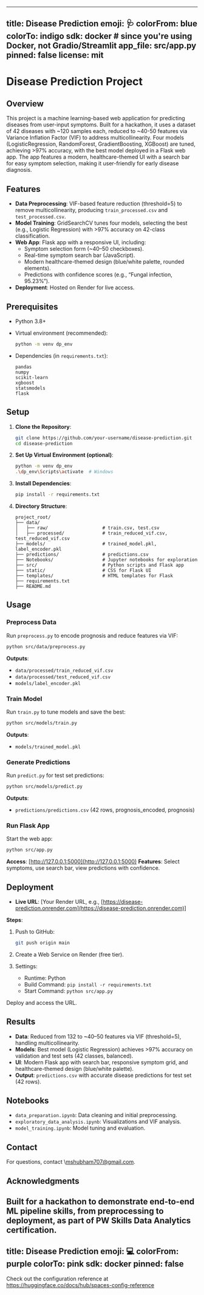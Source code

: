 
---
title: Disease Prediction
emoji: 🩺
colorFrom: blue
colorTo: indigo
sdk: docker   # since you're using Docker, not Gradio/Streamlit
app_file: src/app.py
pinned: false
license: mit
---

# Disease Prediction Project

## Overview
This project is a machine learning-based web application for predicting diseases from user-input symptoms. Built for a hackathon, it uses a dataset of 42 diseases with ~120 samples each, reduced to ~40-50 features via Variance Inflation Factor (VIF) to address multicollinearity. Four models (LogisticRegression, RandomForest, GradientBoosting, XGBoost) are tuned, achieving >97% accuracy, with the best model deployed in a Flask web app. The app features a modern, healthcare-themed UI with a search bar for easy symptom selection, making it user-friendly for early disease diagnosis.

## Features
- **Data Preprocessing**: VIF-based feature reduction (threshold=5) to remove multicollinearity, producing `train_processed.csv` and `test_processed.csv`.
- **Model Training**: GridSearchCV tunes four models, selecting the best (e.g., Logistic Regression) with >97% accuracy on 42-class classification.
- **Web App**: Flask app with a responsive UI, including:
  - Symptom selection form (~40–50 checkboxes).
  - Real-time symptom search bar (JavaScript).
  - Modern healthcare-themed design (blue/white palette, rounded elements).
  - Predictions with confidence scores (e.g., “Fungal infection, 95.23%”).
- **Deployment**: Hosted on Render for live access.

## Prerequisites
- Python 3.8+
- Virtual environment (recommended):
   
  ```bash
  python -m venv dp_env


* Dependencies (in `requirements.txt`):

  ```
  pandas
  numpy
  scikit-learn
  xgboost
  statsmodels
  flask
  ```

## Setup

1. **Clone the Repository**:

   ```bash
   git clone https://github.com/your-username/disease-prediction.git
   cd disease-prediction
   ```

2. **Set Up Virtual Environment (optional)**:

   ```bash
   python -m venv dp_env
   .\dp_env\Scripts\activate  # Windows
   ```

3. **Install Dependencies**:

   ```bash
   pip install -r requirements.txt
   ```

4. **Directory Structure**:

   ```
   project_root/
   ├── data/
   │   ├── raw/                    # train.csv, test.csv
   │   ├── processed/              # train_reduced_vif.csv, test_reduced_vif.csv
   ├── models/                     # trained_model.pkl, label_encoder.pkl
   ├── predictions/                # predictions.csv
   ├── Notebooks/                  # Jupyter notebooks for exploration
   ├── src/                        # Python scripts and Flask app
   ├── static/                     # CSS for Flask UI
   ├── templates/                  # HTML templates for Flask
   ├── requirements.txt
   ├── README.md
   ```

## Usage

### Preprocess Data

Run `preprocess.py` to encode prognosis and reduce features via VIF:

```bash
python src/data/preprocess.py
```

**Outputs**:

* `data/processed/train_reduced_vif.csv`
* `data/processed/test_reduced_vif.csv`
* `models/label_encoder.pkl`

### Train Model

Run `train.py` to tune models and save the best:

```bash
python src/models/train.py
```

**Outputs**:

* `models/trained_model.pkl`

### Generate Predictions

Run `predict.py` for test set predictions:

```bash
python src/models/predict.py
```

**Outputs**:

* `predictions/predictions.csv` (42 rows, prognosis\_encoded, prognosis)

### Run Flask App

Start the web app:

```bash
python src/app.py
```

**Access**: [http://127.0.0.1:5000](http://127.0.0.1:5000)
**Features**: Select symptoms, use search bar, view predictions with confidence.

## Deployment

* **Live URL**: \[Your Render URL, e.g., [https://disease-prediction.onrender.com](https://disease-prediction.onrender.com)]

**Steps**:

1. Push to GitHub:

   ```bash
   git push origin main
   ```
2. Create a Web Service on Render (free tier).
3. Settings:

   * Runtime: Python
   * Build Command: `pip install -r requirements.txt`
   * Start Command: `python src/app.py`

Deploy and access the URL.

## Results

* **Data**: Reduced from 132 to \~40–50 features via VIF (threshold=5), handling multicollinearity.
* **Models**: Best model (Logistic Regression) achieves >97% accuracy on validation and test sets (42 classes, balanced).
* **UI**: Modern Flask app with search bar, responsive symptom grid, and healthcare-themed design (blue/white palette).
* **Output**: `predictions.csv` with accurate disease predictions for test set (42 rows).

## Notebooks

* `data_preparation.ipynb`: Data cleaning and initial preprocessing.
* `exploratory_data_analysis.ipynb`: Visualizations and VIF analysis.
* `model_training.ipynb`: Model tuning and evaluation.

## Contact

For questions, contact \mshubham707@gmail.com.

## Acknowledgments

Built for a hackathon to demonstrate end-to-end ML pipeline skills, from preprocessing to deployment, as part of **PW Skills Data Analytics certification**.
---
title: Disease Prediction
emoji: 💻
colorFrom: purple
colorTo: pink
sdk: docker
pinned: false
---

Check out the configuration reference at https://huggingface.co/docs/hub/spaces-config-reference
